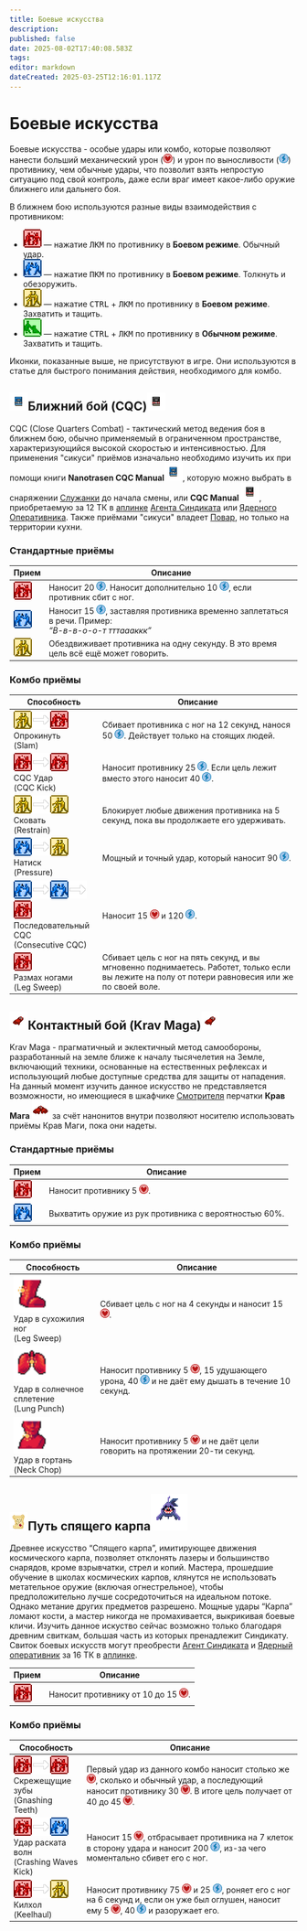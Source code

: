 ```yaml
---
title: Боевые искусства
description: 
published: false
date: 2025-08-02T17:40:08.583Z
tags: 
editor: markdown
dateCreated: 2025-03-25T12:16:01.117Z
---
```


<h1>Боевые искусства</h1>

Боевые искусства - особые удары или комбо, которые позволяют нанести больший механический урон (<img class="ind" src="/guides/cqc/heal.png">) и урон по выносливости (<img class="ind" src="/guides/cqc/energy.png">) противнику, чем обычные удары, что позволит взять непростую ситуацию под свой контроль, даже если враг имеет какое-либо оружие ближнего или дальнего боя.

В ближнем бою используются разные виды взаимодействия с противником:

<ul class="list">
  <li><img src="/guides/cqc/harm.png"> — нажатие <kbd>ЛКМ</kbd> по противнику в <b>Боевом режиме</b>. Обычный удар.</li>
  <li><img src="/guides/cqc/disarm.png"> — нажатие <kbd>ПКМ</kbd> по противнику в <b>Боевом режиме</b>. Толкнуть и обезоружить.</li>
  <li><img src="/guides/cqc/grab.png"> — нажатие <kbd>CTRL</kbd> + <kbd>ЛКМ</kbd> по противнику в <b>Боевом режиме</b>. Захватить и тащить.</li>
  <li><img src="/guides/cqc/help.png"> — нажатие <kbd>CTRL</kbd> + <kbd>ЛКМ</kbd> по противнику в <b>Обычном режиме</b>. Захватить и тащить.</li>
</ul>

<span class="span">Иконки, показанные выше, не присутствуют в игре. Они используются в статье для быстрого понимания действия, необходимого для комбо.</span>

<h2><img src="/roles/command/maid/manual_nt.png">Ближний бой (CQC)<img src="/guides/cqc/cqcsyndi.png"></h2>

CQC (Close Quarters Combat) - тактический метод ведения боя в ближнем бою, обычно применяемый в ограниченном пространстве, характеризующийся высокой скоростью и интенсивностью. Для применения "сикуси" приёмов изначально необходимо изучить их при помощи книги <b>Nanotrasen CQC Manual<img src="/roles/command/maid/manual_nt.png"></b>, которую можно выбрать в снаряжении <a href="">Служанки</a> до начала смены, или <b>CQC Manual <img src="/guides/cqc/cqcsyndi.png"></b>, приобретаемую за 12 ТК в <a href="/guides/uplink">аплинке</a> <a href="/roles/traitor">Агента Синдиката</a> или <a href="/roles/nuclearoperative">Ядерного Оперативника</a>. Также приёмами "сикуси" владеет <a href="/roles/chef">Повар</a>, но только на территории кухни.

<h3>Стандартные приёмы</h3>

<center>
<table class="com">
<thead>
<tr>
<th>Прием</th>
<th>Описание</th>
</tr></thead>
<tr>
<td><img src="/guides/cqc/harm.png"></td>
<td>Наносит 20 <img class="ind" src="/guides/cqc/energy.png">. Наносит дополнительно 10 <img class="ind" src="/guides/cqc/energy.png">, если противник сбит с ног.</td>
</tr>
<tr>
<td><img src="/guides/cqc/disarm.png"></td>
<td>Наносит 15 <img class="ind" src="/guides/cqc/energy.png">, заставляя противника временно заплетаться в речи. Пример:<br>
<i><q>В-в-в-о-о-т тттаааккк</q></i></td>
</tr>
<tr>
<td><img src="/guides/cqc/grab.png"></td>
<td>Обездвиживает противника на одну секунду. В это время цель всё ещё может говорить.</td>
</tr>
</table></center>

<h3>Комбо приёмы</h3>

<center>
<table class="sb">
<thead>
<tr>
<th>Способность</th>
<th>Описание</th>
</tr></thead>
<tr>
<td><img src="/guides/cqc/grab.png"><img src="/guides/cqc/arrow.png"><img src="/guides/cqc/harm.png"> <br> Опрокинуть <br> (Slam)</td>
<td>Сбивает противника с ног на 12 секунд, нанося 50 <img class="ind" src="/guides/cqc/energy.png">. Действует только на стоящих людей.</td>
</tr>
<tr>
<td><img src="/guides/cqc/harm.png"><img src="/guides/cqc/arrow.png"><img src="/guides/cqc/harm.png"> <br> CQC Удар <br> (CQC Kick)</td>
<td>Наносит противнику 25 <img class="ind" src="/guides/cqc/energy.png">. Если цель лежит вместо этого наносит 40 <img class="ind" src="/guides/cqc/energy.png">.</td>
</tr>
<tr>
<td><img src="/guides/cqc/grab.png"><img src="/guides/cqc/arrow.png"><img src="/guides/cqc/grab.png"> <br> Сковать <br> (Restrain)</td>
<td>Блокирует любые движения противника на 5 секунд, пока вы продолжаете его удерживать.</td>
</tr>
<tr>
<td><img src="/guides/cqc/disarm.png"><img src="/guides/cqc/arrow.png"><img src="/guides/cqc/grab.png"> <br> Натиск <br> (Pressure)</td>
<td>Мощный и точный удар, который наносит 90 <img class="ind" src="/guides/cqc/energy.png">.</td>
</tr>
<tr>
<td><img src="/guides/cqc/disarm.png"><img src="/guides/cqc/arrow.png"><img src="/guides/cqc/disarm.png"><img src="/guides/cqc/arrow.png"><img src="/guides/cqc/harm.png"> <br> Последовательный CQC <br> (Consecutive CQC)</td>
<td>Наносит 15 <img class="ind" src="/guides/cqc/heal.png"> и 120 <img class="ind" src="/guides/cqc/energy.png">.</td>
</tr>
<tr>
<td><img src="/guides/cqc/harm.png"> <br> Размах ногами <br> (Leg Sweep)</td>
<td>Сбивает цель с ног на пять секунд, и вы мгновенно поднимаетесь. Работет, только если вы лежите на полу от потери равновесия или же по своей воле.</td>
</tr>
</table></center>

<h2><img src="/guides/cqc/krma.png">Контактный бой (Krav Maga)<img src="/guides/cqc/krma.png" class="reverse"></h2>

Krav Maga - прагматичный и эклектичный метод самообороны, разработанный на земле ближе к началу тысячелетия на Земле, включающий техники, основанные на естественных рефлексах и использующий любые доступные средства для защиты от нападения. На данный момент изучить данное искусство не представляется возможности, но имеющиеся в шкафчике <a href="/roles/warden">Смотрителя</a> перчатки <b>Крав Мага <img src="/guides/cqc/kravmaga.png"></b> за счёт нанонитов внутри позволяют носителю использовать приёмы Крав Маги, пока они надеты.

<h3>Стандартные приёмы</h3>

<center>
<table class="com">
<thead>
<tr>
<th>Прием</th>
<th>Описание</th>
</tr></thead>
<tr>
<td><img src="/guides/cqc/harm.png"></td>
<td>Наносит противнику 5 <img class="ind" src="/guides/cqc/heal.png">.</td>
</tr>
<tr>
<td><img src="/guides/cqc/disarm.png"></td>
<td>Выхватить оружие из рук противника с вероятностью 60%.</td>
</tr>
</table></center>

<h3>Комбо приёмы</h3>

<center>
<table class="sb img64">
<thead>
<tr>
<th>Способность</th>
<th>Описание</th>
</tr></thead>
<tr>
<td><img src="/guides/cqc/legsweep.png" width="64" height="64"> <br> Удар в сухожилия ног <br> (Leg Sweep)</td>
<td>Сбивает цель с ног на 4 секунды и наносит 15 <img class="ind" src="/guides/cqc/heal.png">.</td>
</tr>
<tr>
<td><img src="/guides/cqc/lungpunch.png" width="64" height="64"><br> Удар в солнечное сплетение <br> (Lung Punch)</td>
<td>Наносит противнику 5 <img class="ind" src="/guides/cqc/heal.png">, 15 удушающего урона, 40 <img class="ind" src="/guides/cqc/energy.png"> и не даёт ему дышать в течение 10 секунд.</td>
</tr>
<tr>
<td><img src="/guides/cqc/neckchop.png" width="64" height="64"><br> Удар в гортань <br> (Neck Chop)</td>
<td>Наносит противнику 5 <img class="ind" src="/guides/cqc/heal.png"> и не даёт цели говорить на протяжении 20-ти секунд.</td>
</tr>
</table></center>

<h2><img src="/guides/cqc/mysteriousscroll.png">Путь спящего карпа<img src="/guides/cqc/carp.gif"></h2>

Древнее искусство “Спящего карпа”, имитирующее движения космического карпа, позволяет отклонять лазеры и большинство снарядов, кроме взрывчатки, стрел и копий. Мастера, прошедшие обучение в школах космических карпов, клянутся не использовать метательное оружие (включая огнестрельное), чтобы предположительно лучше сосредоточиться на идеальном потоке. Однако метание других предметов разрешено. Мощные удары “Карпа” ломают кости, а мастер никогда не промахивается, выкрикивая боевые кличи. Изучить данное искуство сейчас возможно только благодаря древним свиткам, большая часть из которых пренадлежит Синдикату. Свиток боевых искусств могут преобрести <a href="/roles/traitor">Агент Синдиката</a> и <a href="/roles/nuclearoperative">Ядерный оперативник</a> за 16 ТК в <a href="/guides/uplink">аплинке</a>.

<center>
<table class="com">
<thead>
<tr>
<th>Прием</th>
<th>Описание</th>
</tr></thead>
<tr>
<td><img src="/guides/cqc/harm.png"></td>
<td>Наносит противнику от 10 до 15 <img class="ind" src="/guides/cqc/heal.png">.</td>
</tr>
</table></center>

<h3>Комбо приёмы</h3>

<center>
<table class="sb">
<thead>
<tr>
<th>Способность</th>
<th>Описание</th>
</tr></thead>
<tr>
<td><img src="/guides/cqc/harm.png"><img src="/guides/cqc/arrow.png"><img src="/guides/cqc/harm.png"> <br> Скрежещущие зубы <br> (Gnashing Teeth)</td>
<td>Первый удар из данного комбо наносит столько же <img class="ind" src="/guides/cqc/heal.png">, сколько и обычный удар, а последующий наносит противнику 30 <img class="ind" src="/guides/cqc/heal.png">. В итоге цель получает от 40 до 45 <img class="ind" src="/guides/cqc/heal.png">.</td>
</tr>
<tr>
<td><img src="/guides/cqc/harm.png"><img src="/guides/cqc/arrow.png"><img src="/guides/cqc/disarm.png"> <br> Удар раската волн <br> (Crashing Waves Kick)</td>
<td>Наносит 15 <img class="ind" src="/guides/cqc/heal.png">, отбрасывает противника на 7 клеток в сторону удара и наносит 200 <img class="ind" src="/guides/cqc/energy.png">, из-за чего моментально сбивет его с ног.</td>
</tr>
<tr>
<td><img src="/guides/cqc/harm.png"><img src="/guides/cqc/arrow.png"><img src="/guides/cqc/grab.png"> <br> Килхол <br> (Keelhaul)</td>
<td>Наносит противнику 75 <img class="ind" src="/guides/cqc/heal.png"> и 25 <img class="ind" src="/guides/cqc/energy.png">, роняет его с ног на 6 секунд и, если он  уже был оглушен, наносит ему 5 <img class="ind" src="/guides/cqc/heal.png">, 40 <img class="ind" src="/guides/cqc/energy.png"> и разоружает его.</td>
</tr>
</table></center>